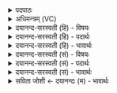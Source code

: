 <details><summary>पदपाठः</summary>

asd
</details>

<details><summary>अधिमन्त्रम् (VC)</summary>

- अग्निर्देवता
- लोपामुद्रा ऋषिः
- भुरिग्बृहती
- मध्यमः
</details>

<details><summary>दयानन्द-सरस्वती (हि) - विषयः</summary>

अब ईश्वर की उपासना का विषय अगले मन्त्र में कहा है ॥
</details>

<details><summary>दयानन्द-सरस्वती (हि) - पदार्थः</summary>

पदार्थान्वयभाषाः -  हे भगवन् ईश्वर ! (हरसे) पाप हरनेवाले (शोचिषे) प्रकाशक (ते) आपके लिये (नमः) नमस्कार तथा (अर्चिषे) स्तुति के योग्य (ते) आपके लिये (नमः) नमस्कार (अस्तु) प्राप्त होवे (ते) आपकी (हेतयः) वज्र के तुल्य अमिट व्यवस्था (अस्मत्) हमसे (अन्यान्) भिन्न अन्यायी शत्रुओं को (तपन्तु) दुःख देवें, आप (अस्मभ्यम्) हमारे लिये (पावकः) पवित्रकर्त्ता (शिवः) कल्याणकारी (भव) हूजिये ॥२० ॥
</details>

<details><summary>दयानन्द-सरस्वती (हि) - भावार्थः</summary>

भावार्थभाषाः -  हे परमेश्वर ! हम लोग आपके शुभ गुण, कर्म, स्वभावों के तुल्य अपने गुण, कर्म, स्वभाव करने के लिये आपको नमस्कार करते हैं और यह निश्चित जानते हैं कि अधर्मियों को आपकी शिक्षा पीड़ा और धर्मात्माओं को आनन्दित करती है, इसलिये मङ्गलस्वरुप आपकी ही हम लोग उपासना करते हैं ॥२० ॥
</details>

<details><summary>दयानन्द-सरस्वती (सं) - विषयः</summary>

अथेश्वरोपासनाविषयमाह ॥
</details>

<details><summary>दयानन्द-सरस्वती (सं) - पदार्थः</summary>

पदार्थान्वयभाषाः -  हे भगवन् ! हरसे शोचिषे ते नमो अर्चिषे ते नमोऽस्तु हेतयस्तेऽस्मदन्यांस्तपन्तु त्वमस्मभ्यं पावकः शिवो भव ॥२० ॥
</details>

<details><summary>दयानन्द-सरस्वती (सं) - भावार्थः</summary>

भावार्थभाषाः -  हे परमेश्वर ! वयं भवच्छुभगुणकर्मस्वभावतुल्यानस्मद्गुणकर्मस्वभावान् कर्त्तुं ते नमस्कुर्मो निश्चितमिदं जानीमोऽधार्मिकाँस्ते शासनाः पीडयन्ति धार्मिकाँश्चानन्दयन्ति तस्मान्मङ्गलस्वरूपं भवन्तमेव वयमुपास्महे ॥२० ॥
</details>

<details><summary>सविता जोशी ← दयानन्दः (म) - भावार्थः</summary>

भावार्थभाषाः -  हे परमेश्वरा ! तुझ्या गुण, कर्म, स्वभावानुसार आमचे गुण, कर्म, स्वभाव व्हावेत. यासाठी आम्ही तुला नमस्कार करतो व हे निश्चित जाणतो की, तुझी व्यवस्था अधार्मिक लोकांना दुःख देते आणि धार्मिक लोकांना आनंदी करते. म्हणून आम्ही कल्याणमय असणाऱ्या तुझी उपासना करतो.
</details>